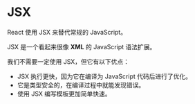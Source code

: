 # JSX
React 使用 JSX 来替代常规的 JavaScript。  

JSX 是一个看起来很像 **XML** 的 JavaScript 语法扩展。  

我们不需要一定使用 JSX，但它有以下优点：

* JSX 执行更快，因为它在编译为 JavaScript 代码后进行了优化。
* 它是类型安全的，在编译过程中就能发现错误。
* 使用 JSX 编写模板更加简单快速。
